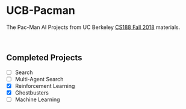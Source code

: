 # UCB-Pacman
The Pac-Man AI Projects from UC Berkeley [CS188 Fall 2018](https://inst.eecs.berkeley.edu/~cs188/fa18/) materials.

<br/>

## Completed Projects
- [ ] Search
- [ ] Multi-Agent Search
- [x] Reinforcement Learning
- [x] Ghostbusters
- [ ] Machine Learning
